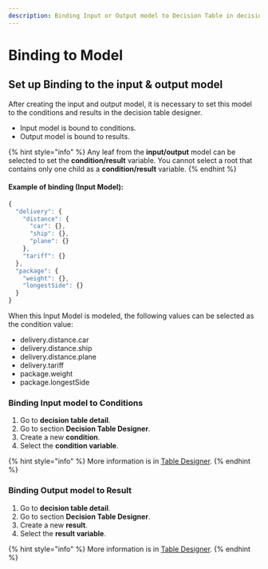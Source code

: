 ```yaml
---
description: Binding Input or Output model to Decision Table in decision table designer.
---
```


# Binding to Model

## Set up Binding to the input & output model

After creating the input and output model, it is necessary to set this model to the conditions and results in the decision table designer.

* Input model is bound to conditions.
* Output model is bound to results.

{% hint style="info" %}
Any leaf from the **input/output** model can be selected to set the **condition/result** variable. You cannot select a root that contains only one child as a **condition/result** variable.
{% endhint %}

#### Example of binding (Input Model):

```javascript
{
  "delivery": {
    "distance": {
      "car": {},
      "ship": {},
      "plane": {}
    },
    "tariff": {}
  },
  "package": {
    "weight": {},
    "longestSide": {}
  }
}
```

When this Input Model is modeled, the following values can be selected as the condition value:

* delivery.distance.car
* delivery.distance.ship
* delivery.distance.plane
* delivery.tariff
* package.weight
* package.longestSide

### Binding Input model to Conditions

1. Go to **decision table detail**.
2. Go to section **Decision Table Designer**.
3. Create a new **condition**.
4. Select the **condition variable**.

{% hint style="info" %}
More information is in [Table Designer](decision-table-designer.md#select-value-from-input-model).
{% endhint %}

### Binding Output model to Result

1. Go to **decision table detail**.
2. Go to section **Decision Table Designer**.
3. Create a new **result**.
4. Select the **result variable**.

{% hint style="info" %}
More information is in [Table Designer](decision-table-designer.md#select-value-from-output-model).
{% endhint %}
